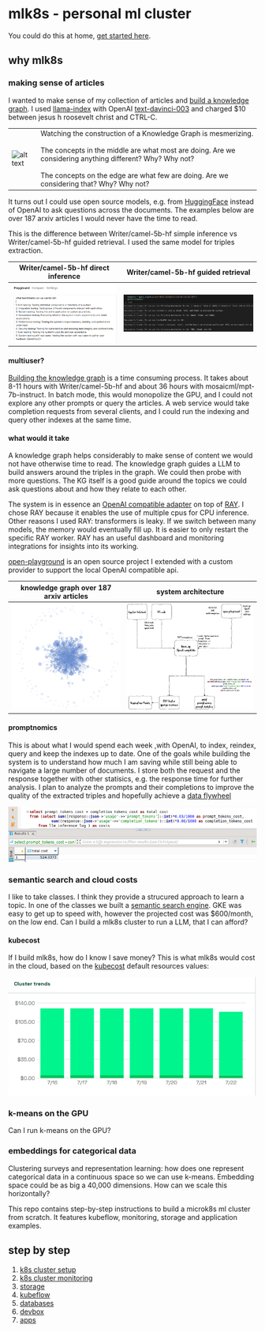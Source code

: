 # mlk8s - personal ml cluster
You could do this at home, [get started here](/docs/devbox/devbox.md).
## why mlk8s

### making sense of articles
I wanted to make sense of my collection of articles and [build a knowledge graph](/apps/llama-index/README.md). I used [llama-index](https://www.llamaindex.ai/) with OpenAI [text-davinci-003](https://platform.openai.com/docs/models/gpt-3-5) and charged $10 between jesus h roosevelt christ and CTRL-C. 

|   |   | 
|---|---|
| ![alt text](/docs/images/buildkg.lg.gif)|Watching the construction of a Knowledge Graph is mesmerizing. <br/><br/> The concepts in the middle are what most are doing. Are we considering anything different? Why? Why not?<br/><br/>The concepts on the edge are what few are doing. Are we considering that? Why? Why not?|

It turns out I could use open source models, e.g. from [HuggingFace](https://huggingface.co/models) instead of OpenAI to ask questions across the documents. The examples below are over 187 arxiv articles I would never have the time to read.

This is the difference between Writer/camel-5b-hf simple inference vs Writer/camel-5b-hf guided retrieval. I used the same model for triples extraction. 

| Writer/camel-5b-hf direct inference  | Writer/camel-5b-hf guided retrieval  |
|---|---|
| ![alt text](docs/images/camel-5b-hf.png "Writer/camel-5b-hf simple inference")|![alt text](docs/images/camel-5b-hf-llama-index.png "writer/camel-5b-hf guided retrieval") |

#### multiuser?
[Building the knowledge graph](/apps/llama-index/) is a time consuming process. It takes about 8-11 hours with Writer/camel-5b-hf and about 36 hours with mosaicml/mpt-7b-instruct. In batch mode, this would monopolize the GPU, and I could not explore any other prompts or query the articles. A web service would take completion requests from several clients, and I could run the indexing and query other indexes at the same time.

#### what would it take
A knowledge graph helps considerably to make sense of content we would not have otherwise time to read. The knowledge graph guides a LLM to build answers around the triples in the graph. We could then probe with more questions. The KG itself is a good guide around the topics we could ask questions about and how they relate to each other. 

The system is in essence an [OpenAI compatible adapter](/apps/llama-api/) on top of [RAY](/config/ray/). I chose RAY because it enables the use of multiple cpus for CPU inference. Other reasons I used RAY: transformers is leaky. If we switch between many models, the memory would eventually fill up. It is easier to only restart the specific RAY worker. RAY has an useful dashboard and monitoring integrations for insights into its working. 

[open-playground](/apps/open-playground/) is an open source project I extended with a custom provider to support the local OpenAI compatible api.

| knowledge graph over 187 arxiv articles  | system architecture  |
|---|---|
| ![alt text](docs/images/187-medarxiv.png "Knowledge Graph over 187 articles")|![alt text](docs/diagrams/llama-compact-Page-2.drawio.png "system architecture") |

#### promptnomics
This is about what I would spend each week ,with OpenAI, to index, reindex, query and keep the indexes up to date. One of the goals while building the system is to understand how much I am saving while still being able to navigate a large number of documents. I store both the request and the response together with other statisics, e.g. the response time for further analysis. I plan to analyze the prompts and their completions to improve the quality of the extracted triples and hopefully achieve a [data flywheel](https://fullstackdeeplearning.com/course/2022/lecture-1-course-vision-and-when-to-use-ml/)

![alt text](docs/images/one-week.png)

### semantic search and cloud costs
I like to take classes. I think they provide a strucured approach to learn a topic. In one of the classes we built a [semantic search engine](/docs/apps/semsearch.md). GKE was easy to get up to speed with, however the projected cost was $600/month, on the low end.
Can I build a mlk8s cluster to run a LLM, that I can afford?

#### kubecost
If I build mlk8s, how do I know I save money? This is what mlk8s would cost in the cloud, based on the [kubecost](docs/monitoring/kubecost.md) default resources values:

![alt text](docs/images/kubecost.png)

### k-means on the GPU
Can I run k-means on the GPU?

### embeddings for categorical data
Clustering surveys and representation learning: how does one represent categorical data in a continuous space so we can use k-means. Embedding space could be as big a 40,000 dimensions. How can we scale this horizontally? 

This repo contains step-by-step instructions to build a microk8s ml cluster from scratch. It features kubeflow, monitoring, storage and application examples.

## step by step
1. [k8s cluster setup](/docs/node-setup/node-setup.md)
2. [k8s cluster monitoring](/docs/monitoring/monitoring.md)
3. [storage](/docs/storage/storage.md)
4. [kubeflow](/docs/kubeflow/kubeflow.md)
5. [databases](/docs/databases/databases.md)
5. [devbox](/docs/devbox/devbox.md)
6. [apps](/docs/apps/apps.md)

